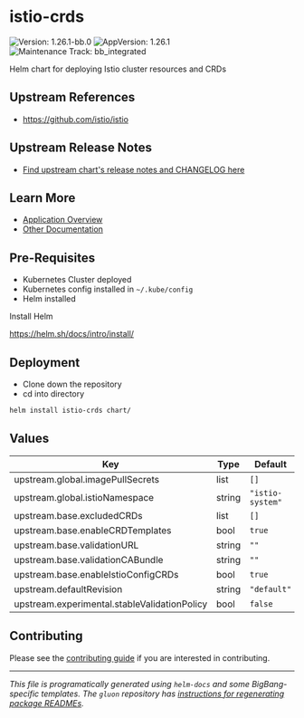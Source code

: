 <!-- Warning: Do not manually edit this file. See notes on gluon + helm-docs at the end of this file for more information. -->
# istio-crds

![Version: 1.26.1-bb.0](https://img.shields.io/badge/Version-1.26.1--bb.0-informational?style=flat-square) ![AppVersion: 1.26.1](https://img.shields.io/badge/AppVersion-1.26.1-informational?style=flat-square) ![Maintenance Track: bb_integrated](https://img.shields.io/badge/Maintenance_Track-bb_integrated-green?style=flat-square)

Helm chart for deploying Istio cluster resources and CRDs

## Upstream References

- <https://github.com/istio/istio>

## Upstream Release Notes

- [Find upstream chart's release notes and CHANGELOG here](https://istio.io/latest/news/releases)

## Learn More

- [Application Overview](docs/overview.md)
- [Other Documentation](docs/)

## Pre-Requisites

- Kubernetes Cluster deployed
- Kubernetes config installed in `~/.kube/config`
- Helm installed

Install Helm

https://helm.sh/docs/intro/install/

## Deployment

- Clone down the repository
- cd into directory

```bash
helm install istio-crds chart/
```

## Values

| Key | Type | Default | Description |
|-----|------|---------|-------------|
| upstream.global.imagePullSecrets | list | `[]` |  |
| upstream.global.istioNamespace | string | `"istio-system"` |  |
| upstream.base.excludedCRDs | list | `[]` |  |
| upstream.base.enableCRDTemplates | bool | `true` |  |
| upstream.base.validationURL | string | `""` |  |
| upstream.base.validationCABundle | string | `""` |  |
| upstream.base.enableIstioConfigCRDs | bool | `true` |  |
| upstream.defaultRevision | string | `"default"` |  |
| upstream.experimental.stableValidationPolicy | bool | `false` |  |

## Contributing

Please see the [contributing guide](./CONTRIBUTING.md) if you are interested in contributing.

---

_This file is programatically generated using `helm-docs` and some BigBang-specific templates. The `gluon` repository has [instructions for regenerating package READMEs](https://repo1.dso.mil/big-bang/product/packages/gluon/-/blob/master/docs/bb-package-readme.md)._

